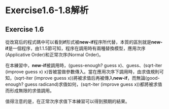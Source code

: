 # Exercise1.6-1.8解析

## Exercise 1.6
從改寫后的程式碼中可以看到**if**形式被**new-if**程序所代替，本質的區別就是**new-if**是一個程序，由1.1.5節可知，程序在調用時有兩種替換模型，應用次序(Applicative Order)和正常次序(Normal Order)。

在本練習中，**new-if**被調用時，(guess-enough? guess x)、guess、(sqrt-iter (improve guess x) x)皆被當做參數傳入。當在應用次序下調用時，由求值規則可知，(sqrt-iter (improve guess x))將被求值后再被傳入**new-if**，而無論(good-enough? guess radicand)求值如何，(sqrt-iter (improve guess x))都將被求值而形成無限的求值調用。

值得注意的是，在正常次序求值下本練習可以得到預期的結果。
